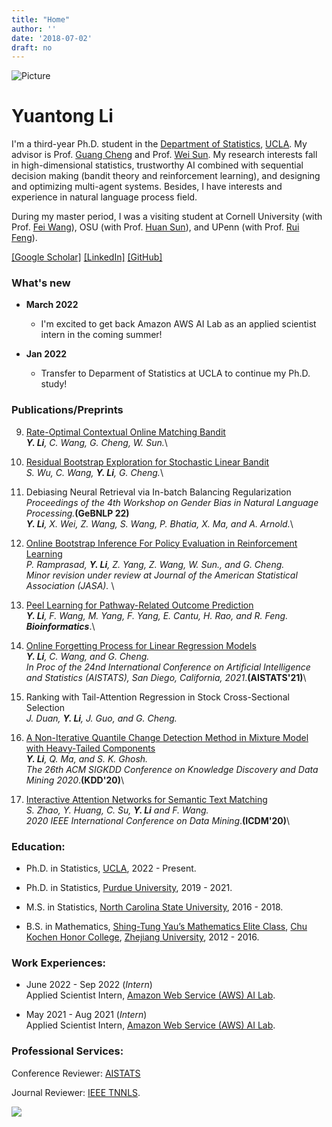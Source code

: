 ```yaml
---
title: "Home"
author: ''
date: '2018-07-02'
draft: no
---
```


![Picture](/self-image/selfie.jpg)

# Yuantong Li
I'm a third-year Ph.D. student in the [Department of Statistics](http://statistics.ucla.edu), [UCLA](https://www.ucla.edu). My advisor is Prof. [Guang Cheng](http://www.stat.ucla.edu/~guangcheng/) and Prof. [Wei Sun](https://web.ics.purdue.edu/~sun244/). 
My research interests fall in high-dimensional statistics, trustworthy AI  combined with sequential decision making (bandit theory and reinforcement learning), and designing and optimizing multi-agent systems. Besides, I have interests and experience in natural language process field.


During my master period, I was a visiting student at Cornell University (with Prof. [Fei Wang](https://sites.google.com/site/cornellwanglab/home)), OSU (with Prof. [Huan Sun](http://web.cse.ohio-state.edu/~sun.397/)), and UPenn (with Prof. [Rui Feng](https://www.dbei.med.upenn.edu/bio/rui-feng-phd)).


[[Google Scholar]](https://scholar.google.com/citations?hl=en&user=wT8kLn4AAAAJ&view_op=list_works&sortby=title&gmla=AJsN-F76O2e1DXmn54H5khUZ1Fl2HpQcHUCTxdZDV6UkaC0crFRf0QtIPZ5Dbr0Iy5y8_saLFPb3SSj-6HRJ1dyUOOKqJk_d9vHFDeMGDGh3b2pDdGcepdI&sciund=1766651423776757674)
[[LinkedIn]](https://www.linkedin.com/in/yuantongli/)
[[GitHub]](https://github.com/Likelyt)

### What's new
* __March 2022__
  * I'm excited to get back Amazon AWS AI Lab as an applied scientist intern in the coming summer!

* __Jan 2022__
  * Transfer to Deparment of Statistics at UCLA to continue my Ph.D. study!

### Publications/Preprints

9. [Rate-Optimal Contextual Online Matching Bandit](https://arxiv.org/abs/2205.03699)\
_**Y. Li**, C. Wang, G. Cheng, W. Sun._\

8. [Residual Bootstrap Exploration for Stochastic Linear Bandit](https://arxiv.org/pdf/2202.11474)\
_S. Wu, C. Wang, **Y. Li**, G. Cheng._\


7. Debiasing Neural Retrieval via In-batch Balancing Regularization\
_Proceedings of the 4th Workshop on Gender Bias in Natural Language Processing._**(GeBNLP 22)**\
_**Y. Li**, X. Wei, Z. Wang, S. Wang, P. Bhatia, X. Ma, and A. Arnold._\

6. [Online Bootstrap Inference For Policy Evaluation in Reinforcement Learning](https://arxiv.org/abs/2108.03706)\
_P. Ramprasad, **Y. Li**, Z. Yang, Z. Wang, W. Sun., and G. Cheng._\
_Minor revision under review at Journal of the American Statistical Association (JASA)._ \

5. [Peel Learning for Pathway-Related Outcome Prediction](https://academic.oup.com/bioinformatics/advance-article-abstract/doi/10.1093/bioinformatics/btab402/6286960?redirectedFrom=fulltext)\
_**Y. Li**, F. Wang, M. Yang, F. Yang, E. Cantu, H. Rao, and R. Feng._\
_**Bioinformatics**_.\

4. [Online Forgetting Process for Linear Regression Models](http://proceedings.mlr.press/v130/li21a/li21a.pdf)\
_**Y. Li**, C. Wang, and G. Cheng._\
_In Proc of the 24nd International Conference on Artificial Intelligence and Statistics (AISTATS), San Diego, California, 2021_.**(AISTATS'21)**\

3. Ranking with Tail-Attention Regression in Stock Cross-Sectional Selection\
_J. Duan, **Y. Li**, J. Guo, and G. Cheng._

2. [A Non-Iterative Quantile Change Detection Method in Mixture Model with Heavy-Tailed Components](https://arxiv.org/abs/2006.11383)\
_**Y. Li**, Q. Ma, and S. K. Ghosh._\
_The 26th ACM SIGKDD Conference on Knowledge Discovery and Data Mining 2020_.**(KDD'20)**\

1. [Interactive Attention Networks for Semantic Text Matching](https://ieeexplore.ieee.org/document/9338264)\
_S. Zhao, Y. Huang, C. Su, **Y. Li** and F. Wang._\
_2020 IEEE International Conference on Data Mining_.**(ICDM'20)**\




### Education:
* Ph.D. in Statistics, [UCLA](http://statistics.ucla.edu), 2022 - Present.

* Ph.D. in Statistics, [Purdue University](https://www.stat.purdue.edu), 2019 - 2021.

* M.S. in Statistics, [North Carolina State University](https://statistics.sciences.ncsu.edu), 2016 - 2018.

* B.S. in Mathematics, [Shing-Tung Yau’s Mathematics Elite Class](http://www.yau-awards.org/yauclass.php), [Chu Kochen Honor College](http://ckc.zju.edu.cn/english/), [Zhejiang University](https://www.zju.edu.cn/english/), 2012 - 2016.


### Work Experiences:
*  June 2022 - Sep 2022 (_Intern_)\
Applied Scientist Intern, [Amazon Web Service (AWS) AI Lab](https://aws.amazon.com/machine-learning/ai-services/).

*  May 2021 - Aug 2021 (_Intern_)\
Applied Scientist Intern, [Amazon Web Service (AWS) AI Lab](https://aws.amazon.com/machine-learning/ai-services/).


### Professional Services:
Conference Reviewer: [AISTATS](http://aistats.org/)


Journal Reviewer: [IEEE TNNLS](https://ieeexplore.ieee.org/xpl/RecentIssue.jsp?punumber=5962385).


<a href="https://clustrmaps.com/site/1bdg7"  title="Visit tracker"><img src="//www.clustrmaps.com/map_v2.png?d=68WU6lyMBWAWPVjxLizAC0BMO6SXQ8MWVgdapRbf12o&cl=ffffff" /></a>



